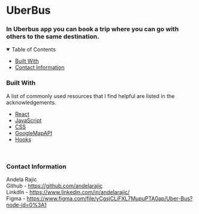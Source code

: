 UberBus
======

###  In Uberbus app you can book a trip where you can go with others to the same destination.
<details open="open">
  <summary>Table of Contents</summary>
  <ul>
    <li>
      <a href="#built-with">Built With</a>
    </li>
    <li>
      <a href="#contact-information">Contact Information</a>
    </li>
  </ul>
</details>

### Built With
A list of commonly used resources that I find helpful are listed in the acknowledgements.

* [React](https://reactjs.org/)
* [JavaScript](https://developer.mozilla.org/sv-SE/docs/Web/JavaScript)
* [CSS](https://developer.mozilla.org/en-US/docs/Web/CSS)
* [GoogleMapAPI](https://www.npmjs.com/package/@react-google-maps/api)
* [Hooks](https://reactjs.org/docs/hooks-state.html)
<br/>

### Contact Information

Andela Rajic <br/>
Github - https://github.com/andelarajic <br/>
LinkdIn - https://www.linkedin.com/in/andelarajic/ <br/>
Figma - https://www.figma.com/file/yCgsjCLiFXL7MupuPTA0ap/Uber-Bus?node-id=0%3A1<br/>
